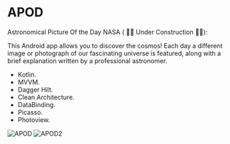 # APOD

Astronomical Picture Of the Day NASA ( 🚧🚧 Under Construction 🚧🚧):

This Android app allows you to discover the cosmos! Each day a different image or photograph of our fascinating universe is featured, along with a brief explanation written by a professional astronomer.

- Kotlin. 
- MVVM.
- Dagger Hilt.
- Clean Architecture.
- DataBinding.
- Picasso.
- Photoview.

![APOD](https://user-images.githubusercontent.com/37807677/211391482-aa610586-55b2-46c4-8f1a-07c9ecf9408c.png)
![APOD2](https://user-images.githubusercontent.com/37807677/211391635-e84d77dc-fd73-49ad-bc46-77c258cac734.png)
